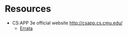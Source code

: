 # Resources
* CS:APP 3e official website http://csapp.cs.cmu.edu/
  - [Errata](http://csapp.cs.cmu.edu/3e/errata.html)